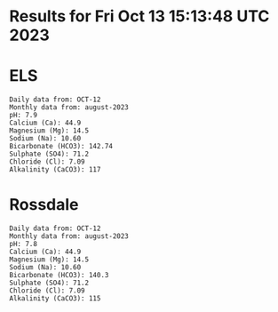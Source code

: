# Results for Fri Oct 13 15:13:48 UTC 2023
# ELS
```
Daily data from: OCT-12
Monthly data from: august-2023
pH: 7.9
Calcium (Ca): 44.9
Magnesium (Mg): 14.5
Sodium (Na): 10.60
Bicarbonate (HCO3): 142.74
Sulphate (SO4): 71.2
Chloride (Cl): 7.09
Alkalinity (CaCO3): 117
```
# Rossdale
```
Daily data from: OCT-12
Monthly data from: august-2023
pH: 7.8
Calcium (Ca): 44.9
Magnesium (Mg): 14.5
Sodium (Na): 10.60
Bicarbonate (HCO3): 140.3
Sulphate (SO4): 71.2
Chloride (Cl): 7.09
Alkalinity (CaCO3): 115
```
